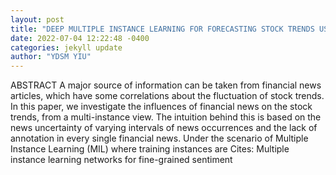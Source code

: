 ```yaml
--- 
layout: post 
title: "DEEP MULTIPLE INSTANCE LEARNING FOR FORECASTING STOCK TRENDS USING FINANCIAL NEWS" 
date: 2022-07-04 12:22:48 -0400 
categories: jekyll update 
author: "YDSM YIU" 
--- 
```

ABSTRACT A major source of information can be taken from financial news articles, which have some correlations about the fluctuation of stock trends. In this paper, we investigate the influences of financial news on the stock trends, from a multi-instance view. The intuition behind this is based on the news uncertainty of varying intervals of news occurrences and the lack of annotation in every single financial news. Under the scenario of Multiple Instance Learning (MIL) where training instances are Cites: Multiple instance learning networks for fine-grained sentiment